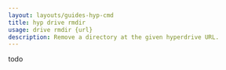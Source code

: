 ```yaml
---
layout: layouts/guides-hyp-cmd
title: hyp drive rmdir
usage: drive rmdir {url}
description: Remove a directory at the given hyperdrive URL.
---
```


todo